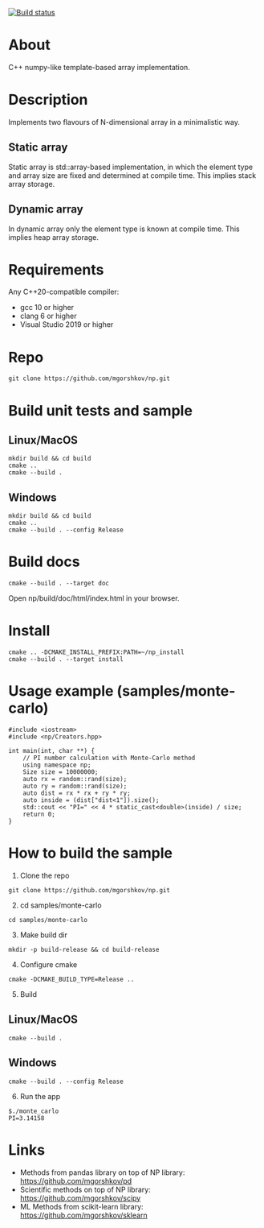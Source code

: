 [![Build status](https://ci.appveyor.com/api/projects/status/g17ss46hmwi71tgu/branch/main?svg=true)](https://ci.appveyor.com/project/mgorshkov/np/branch/main)

# About
C++ numpy-like template-based array implementation.

# Description
Implements two flavours of N-dimensional array in a minimalistic way.

## Static array
Static array is std::array-based implementation, in which the element type and array size are fixed and determined at compile time.
This implies stack array storage.

## Dynamic array
In dynamic array only the element type is known at compile time.
This implies heap array storage.

# Requirements
Any C++20-compatible compiler:
* gcc 10 or higher
* clang 6 or higher
* Visual Studio 2019 or higher

# Repo
```
git clone https://github.com/mgorshkov/np.git
```

# Build unit tests and sample
## Linux/MacOS
```
mkdir build && cd build
cmake ..
cmake --build .
```
## Windows
```
mkdir build && cd build
cmake ..
cmake --build . --config Release
```

# Build docs
```
cmake --build . --target doc
```

Open np/build/doc/html/index.html in your browser.

# Install
```
cmake .. -DCMAKE_INSTALL_PREFIX:PATH=~/np_install
cmake --build . --target install
```

# Usage example (samples/monte-carlo)
```
#include <iostream>
#include <np/Creators.hpp>

int main(int, char **) {
    // PI number calculation with Monte-Carlo method
    using namespace np;
    Size size = 10000000;
    auto rx = random::rand(size);
    auto ry = random::rand(size);
    auto dist = rx * rx + ry * ry;
    auto inside = (dist["dist<1"]).size();
    std::cout << "PI=" << 4 * static_cast<double>(inside) / size;
    return 0;
}
```
# How to build the sample

1. Clone the repo
```
git clone https://github.com/mgorshkov/np.git
```
2. cd samples/monte-carlo
```
cd samples/monte-carlo
```
3. Make build dir
```
mkdir -p build-release && cd build-release
```
4. Configure cmake
```
cmake -DCMAKE_BUILD_TYPE=Release ..
```
5. Build
## Linux/MacOS
```
cmake --build .
```
## Windows
```
cmake --build . --config Release
```
6. Run the app
```
$./monte_carlo
PI=3.14158
```

# Links
* Methods from pandas library on top of NP library: https://github.com/mgorshkov/pd
* Scientific methods on top of NP library: https://github.com/mgorshkov/scipy
* ML Methods from scikit-learn library: https://github.com/mgorshkov/sklearn